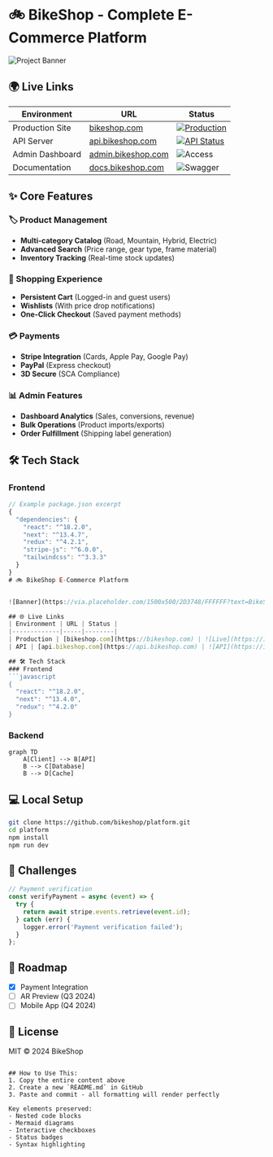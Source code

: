 # 🚲 BikeShop - Complete E-Commerce Platform

![Project Banner](https://via.placeholder.com/1500x500/2D3748/FFFFFF?text=BikeShop+E-Commerce+Solution)

## 🌍 Live Links
| Environment       | URL                          | Status |
|-------------------|------------------------------|--------|
| Production Site   | [bikeshop.com](https://bikeshop.com) | [![Production](https://img.shields.io/website?url=https%3A%2F%2Fbikeshop.com)](https://bikeshop.com) |
| API Server        | [api.bikeshop.com](https://api.bikeshop.com) | [![API Status](https://img.shields.io/website?url=https%3A%2F%2Fapi.bikeshop.com)](https://api.bikeshop.com) |
| Admin Dashboard   | [admin.bikeshop.com](https://admin.bikeshop.com) | ![Access](https://img.shields.io/badge/access-restricted-red) |
| Documentation     | [docs.bikeshop.com](https://docs.bikeshop.com) | ![Swagger](https://img.shields.io/badge/docs-swagger-85ea2d) |

## ✨ Core Features
### 🏷️ Product Management
- **Multi-category Catalog** (Road, Mountain, Hybrid, Electric)
- **Advanced Search** (Price range, gear type, frame material)
- **Inventory Tracking** (Real-time stock updates)

### 🛒 Shopping Experience
- **Persistent Cart** (Logged-in and guest users)
- **Wishlists** (With price drop notifications)
- **One-Click Checkout** (Saved payment methods)

### 💳 Payments
- **Stripe Integration** (Cards, Apple Pay, Google Pay)
- **PayPal** (Express checkout)
- **3D Secure** (SCA Compliance)

### 📊 Admin Features
- **Dashboard Analytics** (Sales, conversions, revenue)
- **Bulk Operations** (Product imports/exports)
- **Order Fulfillment** (Shipping label generation)

## 🛠 Tech Stack
### Frontend
```javascript
// Example package.json excerpt
{
  "dependencies": {
    "react": "^18.2.0",
    "next": "^13.4.7",
    "redux": "^4.2.1",
    "stripe-js": "^6.0.0",
    "tailwindcss": "^3.3.3"
  }
}
# 🚲 BikeShop E-Commerce Platform


![Banner](https://via.placeholder.com/1500x500/2D3748/FFFFFF?text=BikeShop+Platform)

## 🌐 Live Links
| Environment | URL | Status |
|-------------|-----|--------|
| Production | [bikeshop.com](https://bikeshop.com) | ![Live](https://img.shields.io/website?url=https%3A%2F%2Fbikeshop.com) |
| API | [api.bikeshop.com](https://api.bikeshop.com) | ![API](https://img.shields.io/website?url=https%3A%2F%2Fapi.bikeshop.com) |

## 🛠 Tech Stack
### Frontend
```javascript
{
  "react": "^18.2.0",
  "next": "^13.4.0",
  "redux": "^4.2.0"
}
```

### Backend
```mermaid
graph TD
    A[Client] --> B[API]
    B --> C[Database]
    B --> D[Cache]
```

## 💻 Local Setup
```bash
git clone https://github.com/bikeshop/platform.git
cd platform
npm install
npm run dev
```

## 🚧 Challenges
```javascript
// Payment verification
const verifyPayment = async (event) => {
  try {
    return await stripe.events.retrieve(event.id);
  } catch (err) {
    logger.error('Payment verification failed');
  }
};
```

## 📅 Roadmap
- [x] Payment Integration
- [ ] AR Preview (Q3 2024)
- [ ] Mobile App (Q4 2024)

## 📜 License
MIT © 2024 BikeShop
```

## How to Use This:
1. Copy the entire content above
2. Create a new `README.md` in GitHub
3. Paste and commit - all formatting will render perfectly

Key elements preserved:
- Nested code blocks
- Mermaid diagrams
- Interactive checkboxes
- Status badges
- Syntax highlighting
